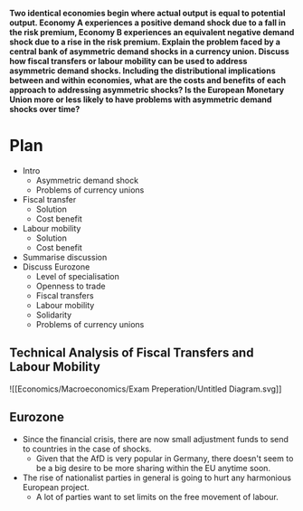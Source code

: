 **Two identical economies begin where actual output is equal to potential output. Economy A experiences a positive demand shock due to a fall in the risk premium, Economy B experiences an equivalent negative demand shock due to a rise in the risk premium. Explain the problem faced by a central bank of asymmetric demand shocks in a currency union. Discuss how fiscal transfers or labour mobility can be used to address asymmetric demand shocks. Including the distributional implications between and within economies, what are the costs and benefits of each approach to addressing asymmetric shocks? Is the European Monetary Union more or less likely to have problems with asymmetric demand shocks over time?**
# Plan
- Intro
	- Asymmetric demand shock
	- Problems of currency unions
- Fiscal transfer
	- Solution
	- Cost benefit
- Labour mobility
	- Solution
	- Cost benefit
- Summarise discussion
- Discuss Eurozone
	- Level of specialisation
	- Openness to trade
	- Fiscal transfers
	- Labour mobility
	- Solidarity
	- Problems of currency unions
## Technical Analysis of Fiscal Transfers and Labour Mobility
![[Economics/Macroeconomics/Exam Preperation/Untitled Diagram.svg]]
## Eurozone
- Since the financial crisis, there are now small adjustment funds to send to countries in the case of shocks.
	- Given that the AfD is very popular in Germany, there doesn't seem to be a big desire to be more sharing within the EU anytime soon.
- The rise of nationalist parties in general is going to hurt any harmonious European project.
	- A lot of parties want to set limits on the free movement of labour.
